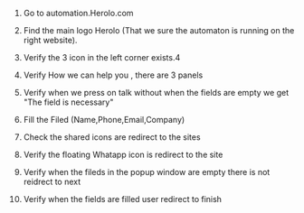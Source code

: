 1. Go to automation.Herolo.com

2. Find the main logo Herolo (That we sure the automaton is running on the right website).

3. Verify the 3 icon in the left corner exists.4

4. Verify How we can help you , there are 3 panels

5. Verify when we press on talk without when the fields are empty we get "The field is necessary"

6. Fill the Filed (Name,Phone,Email,Company)

7. Check the shared icons are redirect to the sites

8. Verify the floating Whatapp icon is redirect to the site

9. Verify when the fileds in the popup window are empty there is not reidrect to next

10. Verify when the fields are filled user redirect to finish
